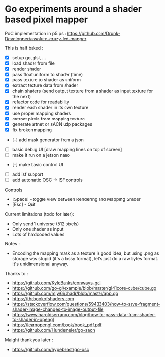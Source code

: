 # Go experiments around a shader based pixel mapper

PoC implementation in p5.ps : https://github.com/Drunk-Developper/absolute-crazy-led-mapper

This is half baked : 

- [x] setup go, glsl, ...
- [x] load shader from file
- [x] render shader
- [x] pass float uniform to shader (time)
- [x] pass texture to shader as uniform
- [x] extract texture data from shader
- [x] chain shaders (send output texture from a shader as input texture for the next)
- [x] refactor code for readability
- [x] render each shader in its own texture
- [x] use proper mapping shaders
- [x] extract pixels from mapping texture
- [x] generate artnet or sACN udp packages
- [x] fix broken mapping
- [-] add mask generator from a json
- [ ] basic debug UI [draw mapping lines on top of screen]
- [ ] make it run on a jetson nano
- [-] make basic control UI
- [ ] add isf support
- [ ] add automatic OSC -> ISF controls

Controls
- [Space] - toggle view between Rendering and Mapping Shader
- [Esc] - Quit


Current limitations (todo for later):
- Only send 1 universe (512 pixels)
- Only one shader as input
- Lots of hardcoded values

Notes : 
- Encoding the mapping mask as a texture is good idea, but using .png as storage was stupid (it's a lossy format), let's just do a raw bytes format. It's unidimensional anyway.

Thanks to : 
- https://github.com/KyleBanks/conways-gol
- https://github.com/go-gl/example/blob/master/gl41core-cube/cube.go
- https://github.com/mjw6i/shadr/blob/master/app.go
- https://thebookofshaders.com
- https://stackoverflow.com/questions/59433403/how-to-save-fragment-shader-image-changes-to-image-output-file
- https://www.haroldserrano.com/blog/how-to-pass-data-from-shader-to-shader-in-opengl
- https://learnopengl.com/book/book_pdf.pdf
- https://github.com/Hundemeier/go-sacn

Maight thank you later :
- https://github.com/hypebeast/go-osc
